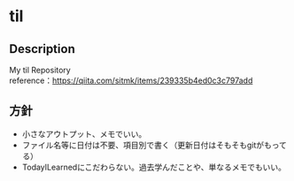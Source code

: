 # til

## Description
My til Repository  
reference：https://qiita.com/sitmk/items/239335b4ed0c3c797add  


## 方針
* 小さなアウトプット、メモでいい。
* ファイル名等に日付は不要、項目別で書く（更新日付はそもそもgitがもってる）
* TodayILearnedにこだわらない。過去学んだことや、単なるメモでもいい。
